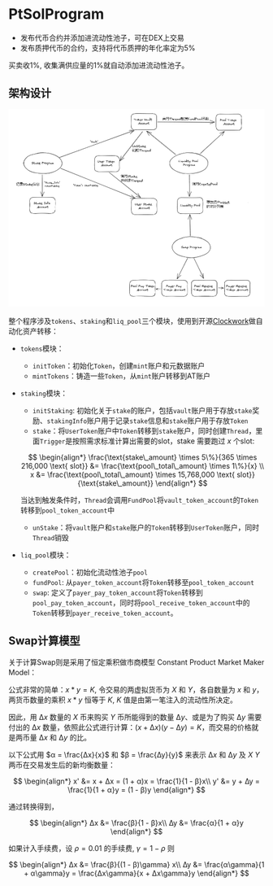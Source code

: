 # PtSolProgram

- 发布代币合约并添加进流动性池子，可在DEX上交易
- 发布质押代币的合约，支持将代币质押的年化率定为5%

买卖收1%, 收集满供应量的1%就自动添加进流动性池子。

## 架构设计

![](./assets/achitecture.png)

整个程序涉及`tokens`、`staking`和`liq_pool`三个模块，使用到开源[Clockwork](https://github.com/open-clockwork/clockwork)做自动化资产转移：

- `tokens`模块：

    - `initToken`：初始化`Token`，创建`mint`账户和元数据账户
    - `mintTokens`：铸造一些`Token`，从`mint`账户转移到AT账户

- `staking`模块：

    - `initStaking`: 初始化关于`stake`的账户，包括`vault`账户用于存放`stake`奖励、`stakingInfo`账户用于记录`stake`信息和`stake`账户用于存放`Token`
    - `stake`：将`UserToken`账户中`Token`转移到`stake`账户，同时创建`Thread`，里面`Trigger`是按照需求标准计算出需要的slot，stake 需要跑过 $x$ 个slot:

    $$
        \begin{align*}
        \frac{\text{stake\_amount} \times 5\%}{365 \times 216,000 \text{ slot}} &= \frac{\text{pool\_total\_amount} \times 1\%}{x} \\
        x &= \frac{\text{pool\_total\_amount} \times 15,768,000 \text{ slot}}{\text{stake\_amount}}
        \end{align*}
    $$

    当达到触发条件时，`Thread`会调用`FundPool`将`vault_token_account`的`Token`转移到`pool_token_account`中

    - `unStake`：将`vault`账户和`stake`账户的`Token`转移到`UserToken`账户，同时`Thread`销毁

- `liq_pool`模块：

    - `createPool`：初始化流动性池子`pool`
    - `fundPool`: 从`payer_token_account`将`Token`转移至`pool_token_account`
    - `swap`: 定义了`payer_pay_token_account`将`Token`转移到`pool_pay_token_account`，同时将`pool_receive_token_account`中的`Token`转移到`payer_receive_token_account`。

## Swap计算模型

关于计算Swap则是采用了恒定乘积做市商模型 Constant Product Market Maker Model：

公式非常的简单：$x * y = K$, 令交易的两虚拟货币为 $X$ 和 $Y$，各自数量为 $x$ 和 $y$，两货币数量的乘积 $x * y$ 恒等于 $K$, $K$ 值是由第一笔注入的流动性所决定。

因此，用 $∆x$ 数量的 $X$ 币来购买 $Y$ 币所能得到的数量 $∆y$、或是为了购买 $∆y$ 需要付出的 $∆x$ 数量，依照此公式进行计算：$(x + ∆x)(y - ∆y) = K$，而交易的价格就是两币量 $∆x$ 和 $∆y$ 的比。

以下公式用 $α = \frac{∆x}{x}$ 和 $β = \frac{∆y}{y}$ 来表示 $∆x$ 和 $∆y$ 及 $X$ $Y$ 两币在交易发生后的新均衡数量：

$$
\begin{align*}
x' &= x + ∆x = (1 + α)x = \frac{1}{1 - β}x\\
y' &= y + ∆y = \frac{1}{1 + α}y = (1 - β)y
\end{align*}
$$

通过转换得到，

$$
\begin{align*}
∆x &= \frac{β}{1 - β}x\\
∆y &= \frac{α}{1 + α}y
\end{align*}
$$

如果计入手续费，设 $\rho = 0.01$ 的手续费, $\gamma = 1 - \rho$ 则

$$
\begin{align*}
∆x &= \frac{β}{(1 - β)\gamma} x\\
∆y &= \frac{α\gamma}{1 + α\gamma}y = \frac{∆x\gamma}{x + ∆x\gamma}y
\end{align*}
$$

